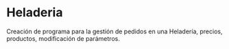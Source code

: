 # Heladeria
Creación de programa para la gestión de pedidos en una Heladería, precios, productos, modificación de parámetros.
